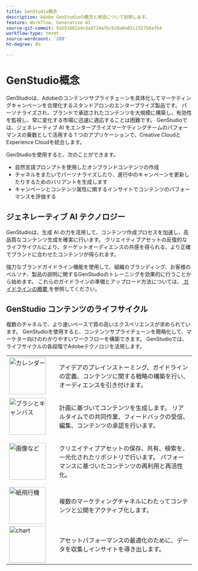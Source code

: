```yaml
---
title: GenStudio概念
description: Adobe GenStudioの概念と用語について説明します。
feature: Workflow, Generative AI
source-git-commit: 9a591802a4cda9724afbcb28a0a02c2327b0afb4
workflow-type: tm+mt
source-wordcount: '289'
ht-degree: 0%

---
```



# GenStudio概念

GenStudioは、Adobeのコンテンツサプライチェーンを具体化してマーケティングキャンペーンを合理化するスタンドアロンのエンタープライズ製品です。 パーソナライズされ、ブランドで承認されたコンテンツを大規模に構築し、有効性を監視し、常に変化する市場に迅速に適応することは困難です。 GenStudioでは、ジェネレーティブ AI をエンタープライズマーケティングチームのパフォーマンスの乗数として活用する 1 つのアプリケーションで、Creative CloudとExperience Cloudを統合します。

GenStudioを使用すると、次のことができます。

- 自然言語プロンプトを使用したオンブランドコンテンツの作成
- チャネルをまたいでパーソナライズしたり、進行中のキャンペーンを更新したりするためのバリアントを生成します
- キャンペーンとコンテンツ属性に関するインサイトでコンテンツのパフォーマンスを評価する

## ジェネレーティブ AI テクノロジー

GenStudioは、生成 AI の力を活用して、コンテンツ作成プロセスを加速し、高品質なコンテンツ生成を確実に行います。 クリエイティブアセットの反復的なライフサイクルにより、ターゲットオーディエンスの共感を得られる、より正確でブランドに合わせたコンテンツが得られます。

強力なブランドガイドライン機能を使用して、組織のブランディング、お客様のペルソナ、製品の説明に関するGenStudioのトレーニングを効果的に行うことから始めます。 これらのガイドラインの準備とアップロード方法については、[ ガイドラインの概要 ](../user-guide/guidelines/overview.md) を参照してください。

## GenStudio コンテンツのライフサイクル

複数のチャネルで、より速いペースで質の高いエクスペリエンスが求められています。 GenStudioを使用すると、コンテンツサプライチェーンを簡略化して、マーケター向けのわかりやすいワークフローを構築できます。 GenStudioでは、ライフサイクルの各段階でAdobeテクノロジを活用します。

<table style="table-layout:fixed">
<tr style="border: 0;">
    <td style="width: 120px;">
       <img alt="カレンダー" src="../assets/csc-workflow-planning.svg" width="100">
    </td>
    <td>
        <p>アイデアのブレインストーミング、ガイドラインの定義、コンテンツに関する戦略の構築を行い、オーディエンスを引き付けます。</p>
    </td>
</tr>
<tr style="border: 0;">
    <td style="width: 120px;">
        <img alt="ブラシとキャンバス" src="../assets/csc-creation-production.svg" width="100">
    </td>
    <td>
        <p>計画に基づいてコンテンツを生成します。 リアルタイムでの共同作業、フィードバックの受信、編集、コンテンツの承認を行います。</p>
    </td>
</tr>
<tr style="border: 0;">
    <td style="width: 120px;">
        <img alt="画像など" src="../assets/csc-content-mgmt.svg" width="100">
    </td>
    <td>
        <p>クリエイティブアセットの保存、共有、検索を、一元化されたリポジトリで行います。 パフォーマンスに基づいたコンテンツの再利用と再活性化。</p>
    </td>
</tr>
<tr style="border: 0;">
    <td style="width: 120px;">
        <img alt="紙飛行機" src="../assets/csc-delivery-activation.svg" width="100">
    </td>
    <td>
        <p>複数のマーケティングチャネルにわたってコンテンツと公開をアクティブ化します。</P>
    </td>
</tr>
<tr style="border: 0;">
    <td style="width: 120px;">
        <img alt="chart" src="../assets/csc-reporting-insights.svg" width="100">
    </td>
    <td>
        <p>アセットパフォーマンスの最適化のために、データを収集しインサイトを導き出します。</p>
    </td>
</tr>
</table>
